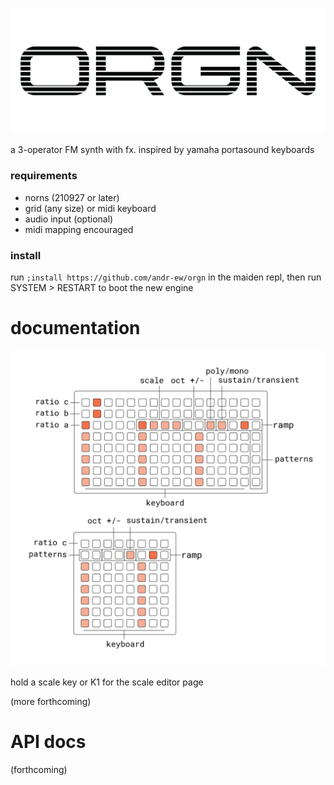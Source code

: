 ![orgn logo](lib/doc/logo-01.png)

a 3-operator FM synth with fx. inspired by yamaha portasound keyboards


### requirements

- norns (210927 or later)
- grid (any size) or midi keyboard
- audio input (optional)
- midi mapping encouraged

### install

run `;install https://github.com/andr-ew/orgn` in the maiden repl, then run SYSTEM > RESTART to boot the new engine

# documentation

![orgn grid docs](lib/doc/orgn.png)

hold a scale key or K1 for the scale editor page

(more forthcoming)

# API docs

(forthcoming)
